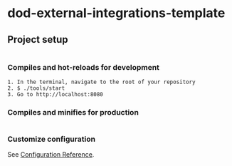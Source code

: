 # dod-external-integrations-template

## Project setup

```

```

### Compiles and hot-reloads for development

```
1. In the terminal, navigate to the root of your repository
2. $ ./tools/start
3. Go to http://localhost:8080
```

### Compiles and minifies for production

```

```

### Customize configuration

See [Configuration Reference](https://cli.vuejs.org/config/).
